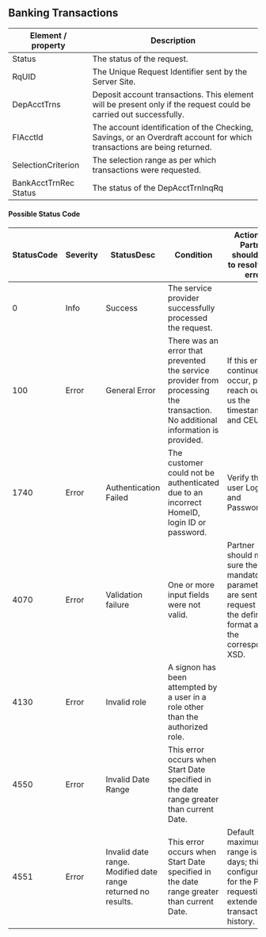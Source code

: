 ## Banking Transactions

| Element / property | Description |
| --- | --- |
| Status | The status of the request. |
| RqUID | The Unique Request Identifier sent by the Server Site. |
| DepAcctTrns | Deposit account transactions. This element will be present only if the request could be carried out successfully. |
| FIAcctId | The account identification of the Checking, Savings, or an Overdraft account for which transactions are being returned. |
| SelectionCriterion | The selection range as per which transactions were requested. |
| BankAcctTrnRec Status | The status of the DepAcctTrnInqRq |


#### Possible Status Code

| StatusCode | Severity | StatusDesc | Condition | Action API Partner should take to resolve the error |
| --- | --- | --- | --- | --- |
| 0 | Info | Success | The service provider successfully processed the request. | | 
| 100 | Error | General Error | There was an error that prevented the service provider from processing the transaction. No additional information is provided. | If this error continues to occur, please reach out to us the timestamp and CEUserId. |
| 1740 | Error | Authentication Failed | The customer could not be authenticated due to an incorrect HomeID, login ID or password. | Verify the user Login ID and Password. |
| 4070 | Error | Validation failure | One or more input fields were not valid. | Partner should make sure the mandatory parameters are sent in the request and in the defined format as in the corresponding XSD. |
| 4130 | Error | Invalid role | A signon has been attempted by a user in a role other than the authorized role. | |
| 4550 | Error | Invalid Date Range | This error occurs when Start Date specified in the date range greater than current Date. | |
| 4551 | Error | Invalid date range. Modified date range returned no results. | This error occurs when Start Date specified in the date range greater than current Date. | Default maximum range is 90 days; this is configurable for the Partner requesting extended transaction history. |
